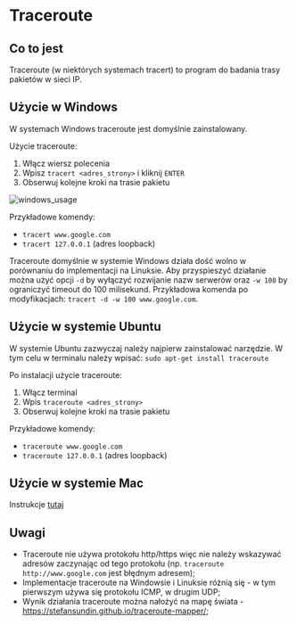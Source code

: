 # Traceroute

## Co to jest

Traceroute (w niektórych systemach tracert) to program do badania trasy pakietów w sieci IP.

## Użycie w Windows

W systemach Windows traceroute jest domyślnie zainstalowany.

Użycie traceroute:
1. Włącz wiersz polecenia
2. Wpisz `tracert <adres_strony>` i kliknij `ENTER`
3. Obserwuj kolejne kroki na trasie pakietu

![windows_usage](./image/traceroute_win_10_pl/usage.png)

Przykładowe komendy:
* `tracert www.google.com`
* `tracert 127.0.0.1` (adres loopback)

Traceroute domyślnie w systemie Windows działa dość wolno w porównaniu do implementacji na Linuksie.
Aby przyspieszyć działanie można użyć opcji `-d` by wyłączyć rozwijanie nazw serwerów oraz `-w 100` by ograniczyć timeout do 100 milisekund.
Przykładowa komenda po modyfikacjach: `tracert -d -w 100 www.google.com`.

## Użycie w systemie Ubuntu

W systemie Ubuntu zazwyczaj należy najpierw zainstalować narzędzie.
W tym celu w terminalu należy wpisać:
`sudo apt-get install traceroute`

Po instalacji użycie traceroute:
1. Włącz terminal
2. Wpis `traceroute <adres_strony>`
3. Obserwuj kolejne kroki na trasie pakietu

Przykładowe komendy:
* `traceroute www.google.com`
* `traceroute 127.0.0.1` (adres loopback)

## Użycie w systemie Mac

Instrukcje [tutaj](https://macreports.com/how-to-run-traceroute-on-macos/)

## Uwagi

* Traceroute nie używa protokołu http/https więc nie należy wskazywać adresów zaczynając od tego protokołu (np. `traceroute http://www.google.com` jest błędnym adresem);
* Implementacje traceroute na Windowsie i Linuksie różnią się - w tym pierwszym używa się protokołu ICMP, w drugim UDP;
* Wynik działania traceroute można nałożyć na mapę świata - https://stefansundin.github.io/traceroute-mapper/;

